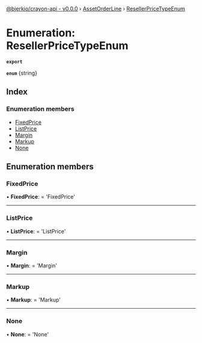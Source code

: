 [@bjerkio/crayon-api - v0.0.0](../README.md) › [AssetOrderLine](../modules/assetorderline.md) › [ResellerPriceTypeEnum](assetorderline.resellerpricetypeenum.md)

# Enumeration: ResellerPriceTypeEnum

**`export`** 

**`enum`** {string}

## Index

### Enumeration members

* [FixedPrice](assetorderline.resellerpricetypeenum.md#fixedprice)
* [ListPrice](assetorderline.resellerpricetypeenum.md#listprice)
* [Margin](assetorderline.resellerpricetypeenum.md#margin)
* [Markup](assetorderline.resellerpricetypeenum.md#markup)
* [None](assetorderline.resellerpricetypeenum.md#none)

## Enumeration members

###  FixedPrice

• **FixedPrice**: =  <any> 'FixedPrice'

___

###  ListPrice

• **ListPrice**: =  <any> 'ListPrice'

___

###  Margin

• **Margin**: =  <any> 'Margin'

___

###  Markup

• **Markup**: =  <any> 'Markup'

___

###  None

• **None**: =  <any> 'None'
